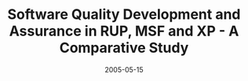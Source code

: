 ---
abstract: ''
authors:
- Wolfgang Zuser
- Stefan Heil
- Thomas Grechenig
date: '2005-05-15'
featured: false
links:
- name: Publik
  url: https://publik.tuwien.ac.at/showentry.php?ID=139692&lang=1
publication_types:
- '0'
publishDate: '2005-05-15'
title: Software Quality Development and Assurance in RUP, MSF and XP - A Comparative
  Study
url_pdf: ''
---